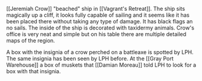 [[Jeremiah Crow]] "beached" ship in [[Vagrant's Retreat]]. The ship sits magically up a cliff, it looks fully capable of sailing and it seems like it has been placed there without taking any type of damage. It has black flags an no sails. The inside of the ship is decorated with taxidermy animals.
Crow's office is very neat and simple but on his table there are multiple detailed maps of the region.

A box with the insignia of a crow perched on a battleaxe is spotted by LPH. The same insignia has been seen by LPH before. At the [[Gray Port Warehouse]] a box of muskets that [[Damian Moreau]] told LPH to look for a box with that insignia.
